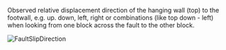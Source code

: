 Observed relative displacement direction of the hanging wall (top) to the footwall, e.g. up. down, left, right or combinations (like top down - left) when looking from one block across the fault to the other block.

![FaultSlipDirection](..\..\..\figures\FaultSlipDirection.png  "Figure 1")
